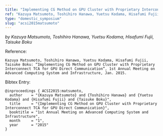 ```yaml
---
title: "Implementing CG Method on GPU Cluster with Proprietary Interconnect TCA for GPU Direct Communication"
ref: "Kazuya Matsumoto, Toshihiro Hanawa, Yuetsu Kodama, Hisafumi Fujii, Taisuke Boku: “Implementing CG Method on GPU Cluster with Proprietary Interconnect TCA for GPU Direct Communication”, 1st Annual Meeting on Advanced Computing System and Infrastructure, Jan. 2015."
type: "domestic_symposium"
slug: "acsi2015matsumoto"
---
```


_by Kazuya Matsumoto, Toshihiro Hanawa, Yuetsu Kodama, Hisafumi Fujii, Taisuke Boku_

Reference:

```
Kazuya Matsumoto, Toshihiro Hanawa, Yuetsu Kodama, Hisafumi Fujii, Taisuke Boku: “Implementing CG Method on GPU Cluster with Proprietary Interconnect TCA for GPU Direct Communication”, 1st Annual Meeting on Advanced Computing System and Infrastructure, Jan. 2015.
```

Bibtex Entry:

```
@inproceedings { ACSI2015:matsumoto,
  author    = "{Kazuya Matsumoto} and {Toshihiro Hanawa} and {Yuetsu Kodama} and {Hisafumi Fujii} and {Taisuke Boku}",
  title     = "{Implementing CG Method on GPU Cluster with Proprietary Interconnect TCA for GPU Direct Communication}",
  booktitle = "1st Annual Meeting on Advanced Computing System and Infrastructure",
  month	    = "1",
  year 	    = "2015"
}
```
